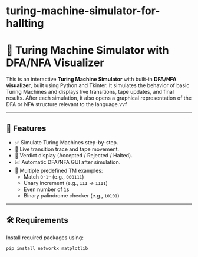 # turing-machine-simulator-for-hallting
# 🧠 Turing Machine Simulator with DFA/NFA Visualizer

This is an interactive **Turing Machine Simulator** with built-in **DFA/NFA visualizer**, built using Python and Tkinter. It simulates the behavior of basic Turing Machines and displays live transitions, tape updates, and final results. After each simulation, it also opens a graphical representation of the DFA or NFA structure relevant to the language.vvf

---

## 🚀 Features

- ✅ Simulate Turing Machines step-by-step.
- 🎥 Live transition trace and tape movement.
- 🧾 Verdict display (Accepted / Rejected / Halted).
- 📈 Automatic DFA/NFA GUI after simulation.
- 🧠 Multiple predefined TM examples:
  - Match `0ⁿ1ⁿ` (e.g., `000111`)
  - Unary increment (e.g., `111` → `1111`)
  - Even number of `1`s
  - Binary palindrome checker (e.g., `10101`)

---

## 🛠️ Requirements

Install required packages using:

```bash
pip install networkx matplotlib
